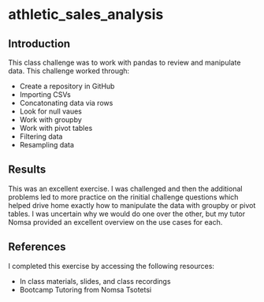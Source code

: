 # athletic_sales_analysis
## Introduction
This class challenge was to work with pandas to review and manipulate data. This challenge worked through:
* Create a repository in GitHub
* Importing CSVs
* Concatonating data via rows
* Look for null vaues
* Work with groupby
* Work with pivot tables
* Filtering data
* Resampling data

## Results
This was an excellent exercise. I was challenged and then the additional problems led to more practice on the rinitial challenge questions which helped drive home exactly how to manipulate the data with groupby or pivot tables. I was uncertain why we would do one over the other, but my tutor Nomsa provided an excellent overview on the use cases for each.

## References
I completed this exercise by accessing the following resources:
* In class materials, slides, and class recordings
* Bootcamp Tutoring from Nomsa Tsotetsi
